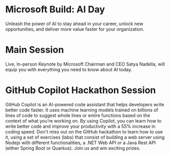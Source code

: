 # Microsoft Build: AI Day

Unleash the power of AI to stay ahead in your career, unlock new opportunities, and deliver more value faster for your organization.

# Main Session
Live, In-person Keynote by Microsoft Chairman and CEO Satya Nadella, will equip you with everything you need to know about AI today.

# GitHub Copilot Hackathon Session
GitHub Copilot is an AI-powered code assistant that helps developers write better code faster. It uses machine learning models trained on billions of lines of code to suggest whole lines or entire functions based on the context of what you’re working on. By using Copilot, you can learn how to write better code and improve your productivity with a 55% increase in coding speed.
Don't miss out on the GitHub hackathon to learn how to use it, using a set of exercises (labs) that consist of building a web server using Nodejs with different functionalities, a .NET Web API or a Java Rest API (either Spring Boot or Quarkus). Join us and win exciting prizes.

